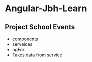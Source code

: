# Angular-Jbh-Learn

## Project School Events
* components
* serveices
* ngFor
* Takes data from service